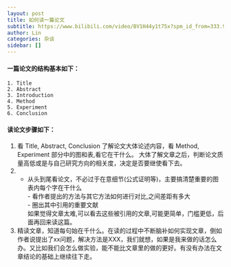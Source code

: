 ```yaml
---
layout: post
title: 如何读一篇论文
subtitle: https://www.bilibili.com/video/BV1H44y1t75x?spm_id_from=333.999.0.0
author: Lin
categories: 杂谈
sidebar: []
---
```


#### 一篇论文的结构基本如下：

 	1. Title
 	2. Abstract
 	3. Introduction
 	4. Method
 	5. Experiment
 	6. Conclusion

#### 读论文步骤如下：

1. 看 Title, Abstract, Conclusion 了解论文大体论述内容，看 Method, Experiment 部分中的图和表,看它在干什么。
   大体了解文章之后，判断论文质量高低或是与自己研究方向的相关度，决定是否要继使看下去。
2. - 从头到尾看论文，不必过于在意细节(公式证明等)，主要搞清楚重要的图表内每个字在干什么<br/>- 看作者提出的方法与其它方法如何进行对比,之间差距有多大<br/>- 圈出其中引用的重要文献<br/>如果觉得文章太难,可以看去这些被引用的文章,可能更简单，门槛更低，后面再回来读这篇。
5. 精读文章，知道每句始在千什么。在读的过程中不断脑补如何实现文章，倒如作者说提出了xx问题，解决方法是XXX，我们就想，如果是我来做的话怎么办。又比如我们会怎么做实验，能不能比文章里的做的更好。有没有办法在文章结论的基础上继续往下走。
